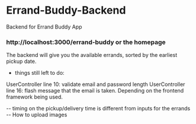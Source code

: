 # Errand-Buddy-Backend
Backend for Errand Buddy App

### http://localhost:3000/errand-buddy or the homepage
The backend will give you the available errands, sorted by the earliest pickup date.


- things still left to do:

UserController line 10: validate email and password length
UserController line 16: flash message that the email is taken. Depending on the frontend framework being used.

-- timing on the pickup/delivery time is different from inputs for the errands
-- How to upload images